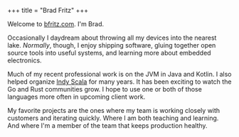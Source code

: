 +++
title = "Brad Fritz"
+++

Welcome to [bfritz.com].  I'm Brad.

Occasionally I daydream about throwing all my devices into the
nearest lake.  _Normally_, though, I enjoy shipping software, gluing
together open source tools into useful systems, and learning more
about embedded electronics.

Much of my recent professional work is on the JVM in Java and Kotlin.
I also helped organize [Indy Scala] for many years.  It has been
exciting to watch the Go and Rust communities grow.  I hope to use one
or both of those languages more often in upcoming client work.

My favorite projects are the ones where my team is working closely
with customers and iterating quickly.  Where I am both teaching and
learning.  And where I'm a member of the team that keeps production
healthy.


[bfritz.com]: https://bfritz.com
[indy scala]: https://meetup.com/indyscala/
